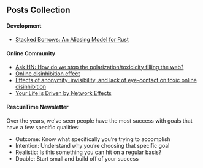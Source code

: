 ## Posts Collection

#### Development

- [Stacked Borrows: An Aliasing Model for Rust](https://plv.mpi-sws.org/rustbelt/stacked-borrows/paper.pdf)


#### Online Community

- [Ask HN: How do we stop the polarization/toxicicity filling the web?](https://news.ycombinator.com/item?id=22178292)
- [Online disinhibition effect](https://en.wikipedia.org/wiki/Online_disinhibition_effect)
- [Effects of anonymity, invisibility, and lack of eye-contact on toxic
online disinhibition](https://www.sci-hub.tw/10.1016/j.chb.2011.10.014)
- [Your Life is Driven by Network Effects](https://www.nfx.com/post/your-life-network-effects)

#### RescueTime Newsletter

Over the years, we’ve seen people have the most success with goals that have a few specific qualities:

- Outcome: Know what specifically you’re trying to accomplish
- Intention: Understand why you’re choosing that specific goal
- Realistic: Is this something you can hit on a regular basis?
- Doable: Start small and build off of your success
